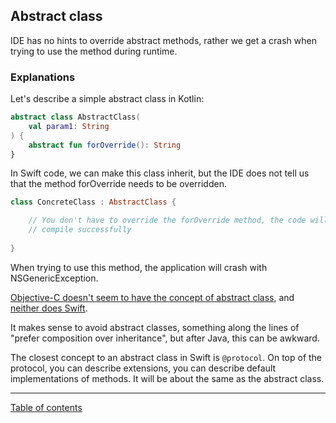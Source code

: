 ## Abstract class

IDE has no hints to override abstract methods, rather we get a crash when trying to use the method during runtime.

### Explanations

Let's describe a simple abstract class in Kotlin:

```kotlin
abstract class AbstractClass(
    val param1: String
) {
    abstract fun forOverride(): String
}
```

In Swift code, we can make this class inherit, but the IDE does not tell us that the method forOverride needs to be overridden.

```swift
class ConcreteClass : AbstractClass {

    // You don't have to override the forOverride method, the code will
    // compile successfully
    
}
```

When trying to use this method, the application will crash with NSGenericException.

[Objective-C doesn't seem to have the concept of abstract class](https://stackoverflow.com/questions/1034373/creating-an-abstract-class-in-objective-c), and [neither does Swift](https://stackoverflow.com/questions/24110396/abstract-classes-in-swift-language).

It makes sense to avoid abstract classes, something along the lines of "prefer composition over inheritance", but after Java, this can be awkward.

The closest concept to an abstract class in Swift is `@protocol`. On top of the protocol, you can describe extensions, you can describe default implementations of methods. It will be about the same as the abstract class.

---
[Table of contents](/README.md)